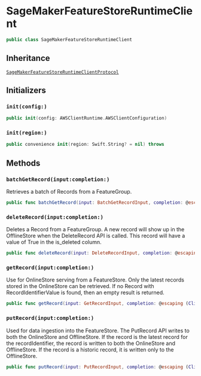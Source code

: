 # SageMakerFeatureStoreRuntimeClient

``` swift
public class SageMakerFeatureStoreRuntimeClient 
```

## Inheritance

[`SageMakerFeatureStoreRuntimeClientProtocol`](/aws-sdk-swift/reference/0.x/AWSSageMakerFeatureStoreRuntime/SageMakerFeatureStoreRuntimeClientProtocol)

## Initializers

### `init(config:)`

``` swift
public init(config: AWSClientRuntime.AWSClientConfiguration) 
```

### `init(region:)`

``` swift
public convenience init(region: Swift.String? = nil) throws 
```

## Methods

### `batchGetRecord(input:completion:)`

Retrieves a batch of Records from a FeatureGroup.

``` swift
public func batchGetRecord(input: BatchGetRecordInput, completion: @escaping (ClientRuntime.SdkResult<BatchGetRecordOutputResponse, BatchGetRecordOutputError>) -> Void)
```

### `deleteRecord(input:completion:)`

Deletes a Record from a FeatureGroup. A new record will show
up in the OfflineStore when the DeleteRecord API is called. This
record will have a value of True in the is\_deleted column.

``` swift
public func deleteRecord(input: DeleteRecordInput, completion: @escaping (ClientRuntime.SdkResult<DeleteRecordOutputResponse, DeleteRecordOutputError>) -> Void)
```

### `getRecord(input:completion:)`

Use for OnlineStore serving from a FeatureStore. Only the
latest records stored in the OnlineStore can be retrieved. If no Record with
RecordIdentifierValue is found, then an empty result is returned.

``` swift
public func getRecord(input: GetRecordInput, completion: @escaping (ClientRuntime.SdkResult<GetRecordOutputResponse, GetRecordOutputError>) -> Void)
```

### `putRecord(input:completion:)`

Used for data ingestion into the FeatureStore. The PutRecord
API writes to both the OnlineStore and OfflineStore. If the
record is the latest record for the recordIdentifier, the record is written to
both the OnlineStore and OfflineStore. If the record is a
historic record, it is written only to the OfflineStore.

``` swift
public func putRecord(input: PutRecordInput, completion: @escaping (ClientRuntime.SdkResult<PutRecordOutputResponse, PutRecordOutputError>) -> Void)
```
